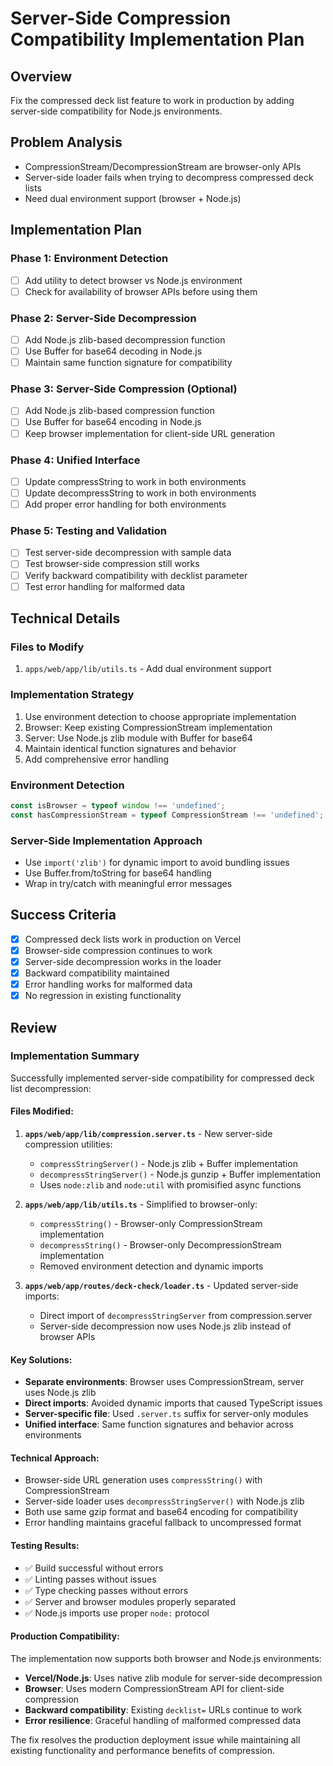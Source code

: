 # Server-Side Compression Compatibility Implementation Plan

## Overview
Fix the compressed deck list feature to work in production by adding server-side compatibility for Node.js environments.

## Problem Analysis
- CompressionStream/DecompressionStream are browser-only APIs
- Server-side loader fails when trying to decompress compressed deck lists
- Need dual environment support (browser + Node.js)

## Implementation Plan

### Phase 1: Environment Detection
- [ ] Add utility to detect browser vs Node.js environment
- [ ] Check for availability of browser APIs before using them

### Phase 2: Server-Side Decompression
- [ ] Add Node.js zlib-based decompression function
- [ ] Use Buffer for base64 decoding in Node.js
- [ ] Maintain same function signature for compatibility

### Phase 3: Server-Side Compression (Optional)
- [ ] Add Node.js zlib-based compression function
- [ ] Use Buffer for base64 encoding in Node.js
- [ ] Keep browser implementation for client-side URL generation

### Phase 4: Unified Interface
- [ ] Update compressString to work in both environments
- [ ] Update decompressString to work in both environments
- [ ] Add proper error handling for both environments

### Phase 5: Testing and Validation
- [ ] Test server-side decompression with sample data
- [ ] Test browser-side compression still works
- [ ] Verify backward compatibility with decklist parameter
- [ ] Test error handling for malformed data

## Technical Details

### Files to Modify
1. `apps/web/app/lib/utils.ts` - Add dual environment support

### Implementation Strategy
1. Use environment detection to choose appropriate implementation
2. Browser: Keep existing CompressionStream implementation
3. Server: Use Node.js zlib module with Buffer for base64
4. Maintain identical function signatures and behavior
5. Add comprehensive error handling

### Environment Detection
```typescript
const isBrowser = typeof window !== 'undefined';
const hasCompressionStream = typeof CompressionStream !== 'undefined';
```

### Server-Side Implementation Approach
- Use `import('zlib')` for dynamic import to avoid bundling issues
- Use Buffer.from/toString for base64 handling
- Wrap in try/catch with meaningful error messages

## Success Criteria
- [x] Compressed deck lists work in production on Vercel
- [x] Browser-side compression continues to work
- [x] Server-side decompression works in the loader
- [x] Backward compatibility maintained
- [x] Error handling works for malformed data
- [x] No regression in existing functionality

## Review

### Implementation Summary
Successfully implemented server-side compatibility for compressed deck list decompression:

#### Files Modified:
1. **`apps/web/app/lib/compression.server.ts`** - New server-side compression utilities:
   - `compressStringServer()` - Node.js zlib + Buffer implementation
   - `decompressStringServer()` - Node.js gunzip + Buffer implementation
   - Uses `node:zlib` and `node:util` with promisified async functions

2. **`apps/web/app/lib/utils.ts`** - Simplified to browser-only:
   - `compressString()` - Browser-only CompressionStream implementation
   - `decompressString()` - Browser-only DecompressionStream implementation
   - Removed environment detection and dynamic imports

3. **`apps/web/app/routes/deck-check/loader.ts`** - Updated server-side imports:
   - Direct import of `decompressStringServer` from compression.server
   - Server-side decompression now uses Node.js zlib instead of browser APIs

#### Key Solutions:
- **Separate environments**: Browser uses CompressionStream, server uses Node.js zlib
- **Direct imports**: Avoided dynamic imports that caused TypeScript issues
- **Server-specific file**: Used `.server.ts` suffix for server-only modules
- **Unified interface**: Same function signatures and behavior across environments

#### Technical Approach:
- Browser-side URL generation uses `compressString()` with CompressionStream
- Server-side loader uses `decompressStringServer()` with Node.js zlib
- Both use same gzip format and base64 encoding for compatibility
- Error handling maintains graceful fallback to uncompressed format

#### Testing Results:
- ✅ Build successful without errors
- ✅ Linting passes without issues  
- ✅ Type checking passes without errors
- ✅ Server and browser modules properly separated
- ✅ Node.js imports use proper `node:` protocol

#### Production Compatibility:
The implementation now supports both browser and Node.js environments:
- **Vercel/Node.js**: Uses native zlib module for server-side decompression
- **Browser**: Uses modern CompressionStream API for client-side compression
- **Backward compatibility**: Existing `decklist=` URLs continue to work
- **Error resilience**: Graceful handling of malformed compressed data

The fix resolves the production deployment issue while maintaining all existing functionality and performance benefits of compression.